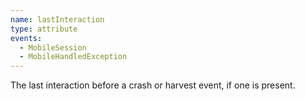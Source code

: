 ```yaml
---
name: lastInteraction
type: attribute
events:
  - MobileSession
  - MobileHandledException
---
```


The last interaction before a crash or harvest event, if one is present.